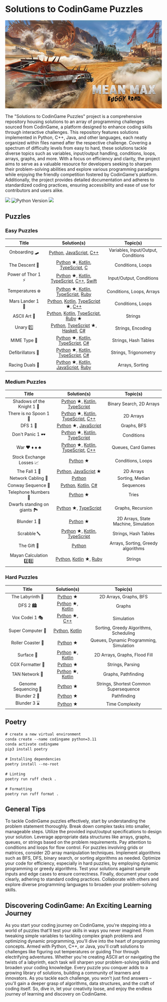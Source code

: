 # Solutions to CodinGame Puzzles

![CodinGame](images/MeanMax_Logo.jpg)

The "Solutions to CodinGame Puzzles" project is a comprehensive repository housing solutions to an array of programming challenges sourced from CodinGame, a platform designed to enhance coding skills through interactive challenges. This repository features solutions implemented in Python, C++, Java, and other languages, each neatly organized within files named after the respective challenge. Covering a spectrum of difficulty levels from easy to hard, these solutions tackle diverse topics such as variables, input/output handling, conditions, loops, arrays, graphs, and more. With a focus on efficiency and clarity, the project aims to serve as a valuable resource for developers seeking to sharpen their problem-solving abilities and explore various programming paradigms while enjoying the friendly competition fostered by CodinGame's platform. Additionally, the project provides detailed documentation and adheres to standardized coding practices, ensuring accessibility and ease of use for contributors and users alike.

![](https://img.shields.io/github/languages/count/charlesfranciscodev/codingame.svg) ![Python Version](https://img.shields.io/badge/python-3.11%2B-blue.svg) [![](https://img.shields.io/badge/code%20style-black-000000.svg)](https://github.com/psf/black)

## Puzzles

### Easy Puzzles
| Title | Solution(s) | Topic(s) |
| :---: | :------: | :------: |
| Onboarding 🛹 | [Python](./puzzles/python3/onboarding), [JavaScript](./puzzles/js/onboarding), [C++](./puzzles/cpp/onboarding) | Variables, Input/Output, Conditions |
| The Descent 🌄 | [Python](./puzzles/python3/the-descent) &starf;, [Kotlin](./puzzles/kotlin/src/the-descent), [TypeScript](./puzzles/ts/the-descent), [C](./puzzles/c/the-descent) | Conditions, Loops |
| Power of Thor 1 ⚡ | [Python](./puzzles/python3/power-of-thor1) &starf;, [Kotlin](./puzzles/kotlin/src/power-of-thor1), [TypeScript](./puzzles/ts/power-of-thor1), [C++](./puzzles/cpp/power-of-thor1.cpp), [Swift](./puzzles/swift/power-of-thor1) | Input/Output, Conditions |
| Temperatures ❄️ | [Python](./puzzles/python3/temperatures) &starf;, [Kotlin](./puzzles/kotlin/src/temperatures), [TypeScript](./puzzles/ts/temperatures), [Ruby](./puzzles/ruby/temperatures) | Conditions, Loops, Arrays |
| Mars Lander 1 🚀 | [Python](./puzzles/python3/mars-lander1), [Kotlin](./puzzles/kotlin/src/mars-lander1), [TypeScript](./puzzles/ts/mars-lander1) &starf;, [C++](./puzzles/cpp/mars-lander1.cpp) | Conditions, Loops |
| ASCII Art 🎨 | [Python](./puzzles/python3/ascii-art), [Kotlin](./puzzles/kotlin/src/ascii-art), [TypeScript](./puzzles/ts/ascii-art), [Ruby](./puzzles/ruby/ascii-art) &starf; | Strings |
| Unary 1️⃣ | [Python](./puzzles/python3/unary), [TypeScript](./puzzles/ts/unary) &starf;, [Haskell](./puzzles/haskell/unary), [C#](./puzzles/cs/unary) | Strings, Encoding |
| MIME Type 🎵 | [Python](./puzzles/python3/mime-type) &starf;, [Kotlin](./puzzles/kotlin/src/mime-type), [TypeScript](./puzzles/ts/mime-type), [C#](./puzzles/cs/mime-type) | Strings, Hash Tables |
| Defibrillators 💖 | [Python](./puzzles/python3/defibrillators) &starf;, [Kotlin](./puzzles/kotlin/src/defibrillators), [TypeScript](./puzzles/ts/defibrillators), [C#](./puzzles/cs/defibrillators) | Strings, Trigonometry |
| Racing Duals 🏁 | [Python](./puzzles/python3/horse-racing-duals) &starf;, [Kotlin](./puzzles/kotlin/src/horse-racing-duals), [JavaScript](./puzzles/js/horse-racing-duals), [Ruby](./puzzles/ruby/horse-racing-duals) | Arrays, Sorting |

### Medium Puzzles
| Title | Solution(s) | Topic(s) |
| :---: | :------: | :------: |
| Shadows of the Knight 1 🦇 | [Python](./puzzles/python3/shadows-knight1) &starf;, [Kotlin](./puzzles/kotlin/src/shadows-knight1), [TypeScript](./puzzles/ts/shadows-knight1/shadows-knight1.ts) | Binary Search, 2D Arrays |
| There is no Spoon 1 🥄 | [Python](./puzzles/python3/there-is-no-spoon1) &starf;, [Kotlin](./puzzles/kotlin/src/there-is-no-spoon1), [TypeScript](./puzzles/ts/there-is-no-spoon1/there-is-no-spoon1.ts), [C++](./puzzles/cpp/there-is-no-spoon1.cpp) | 2D Arrays |
| DFS 1 🌆 | [Python](./puzzles/python3/skynet-revolution1) &starf;, [JavaScript](./puzzles/js/skynet-revolution1.js) | Graphs, BFS |
| Don't Panic 1 🕶️ | [Python](./puzzles/python3/dont-panic1) &starf;, [Kotlin](./puzzles/kotlin/src/dont-panic1), [TypeScript](./puzzles/ts/dont-panic1/dont-panic1.ts) | Conditions |
| War ♥️ ♦️ ♠️ ♣️ | [Python](./puzzles/python3/war) &starf;, [Kotlin](./puzzles/kotlin/src/war), [TypeScript](./puzzles/ts/war/war.ts), [C++](./puzzles/cpp/war.cpp) | Queues, Card Games |
| Stock Exchange Losses 📈 | [Python](./puzzles/python3/stock-exchange) &starf; | Conditions, Loops |
| The Fall 1 💎 | [Python](./puzzles/python3/the-fall1), [JavaScript](./puzzles/js/the-fall1) &starf; | 2D Arrays |
| Network Cabling 🔌 | [Python](./puzzles/python3/network-cabling) | Sorting, Median |
| Conway Sequence 👀 | [Python](./puzzles/python3/conway-sequence), [Kotlin](./puzzles/kotlin/src/conway-sequence), [C#](./puzzles/cs/conway-sequence) | Sequences |
| Telephone Numbers 📱 | [Python](./puzzles/python3/telephone-numbers) &starf; | Tries |
| Dwarfs standing on giants 🏞️ | [Python](./puzzles/python3/dwarfs-giants) &starf;, [TypeScript](./puzzles/ts/dwarfs-giants) | Graphs, Recursion |
| Blunder 1 🍺 | [Python](./puzzles/python3/blunder1) &starf; | 2D Arrays, State Machine, Simulation |
| Scrabble 🔤 | [Python](./puzzles/python3/scrabble) &starf;, [Kotlin](./puzzles/kotlin/src/scrabble), [TypeScript](./puzzles/ts/scrabble/scrabble.ts) | Strings, Hash Tables |
| The Gift 🎁 | [Python](./puzzles/python3/the-gift) | Arrays, Sorting, Greedy algorithms |
| Mayan Calculation 2️⃣0️⃣ | [Python](./puzzles/python3/mayan-calc), [Kotlin](./puzzles/kotlin/src/mayan-calc) &starf;, [Ruby](./puzzles/ruby/mayan-calc) | Strings |

### Hard Puzzles
| Title | Solution(s) | Topic(s) |
| :---: | :------: | :------: |
| The Labyrinth 🌟 | [Python](./puzzles/python3/the-labyrinth) &starf; | 2D Arrays, Graphs, BFS |
| DFS 2 🏙️ | [Python](./puzzles/python3/skynet-revolution2) &starf;, [Kotlin](./puzzles/kotlin/src/skynet-revolution2) | Graphs |
| Vox Codei 1 🎭 | [Python](./puzzles/python3/vox-codei1) &starf;, [C++](./puzzles/cpp/vox-codei1.cpp) | Simulation |
| Super Computer 📅 | [Python](./puzzles/python3/super-computer), [Kotlin](./puzzles/kotlin/src/super-computer) | Sorting, Greedy Algorithms, Scheduling |
| Roller Coaster 🎢 | [Python](./puzzles/python3/roller-coaster) &starf; | Queues, Dynamic Programming, Simulation |
| Surface 🌊 | [Python](./puzzles/python3/surface) &starf;, [Kotlin](./puzzles/kotlin/src/surface) | 2D Arrays, Graphs, Flood Fill |
| CGX Formatter 🎻 | [Python](./puzzles/python3/cgx-formatter) &starf; | Strings, Parsing |
| TAN Network 🚉 | [Python](./puzzles/python3/tan-network) &starf;, [Kotlin](./puzzles/kotlin/src/tan-network) | Graphs, Pathfinding |
| Genome Sequencing 🧬 | [Python](./puzzles/python3/genome-sequencing) &starf; | Strings, Shortest Common Supersequence |
| Blunder 2 🎱 | [Python](./puzzles/python3/blunder2) &starf; | Pathfinding |
| Blunder 3 ⌛ | [Python](./puzzles/python3/blunder3) &starf; | Time Complexity |

## Poetry

```shell
# create a new virtual environment
conda create --name codingame python=3.11
conda activate codingame
pip3 install poetry

# Installing dependencies
poetry install --no-root

# Linting
poetry run ruff check .

# Formatting
poetry run ruff format .
```

## General Tips

To tackle CodinGame puzzles effectively, start by understanding the problem statement thoroughly. Break down complex tasks into smaller, manageable steps. Utilize the provided input/output specifications to design your solution. Leverage appropriate data structures like arrays, graphs, queues, or strings based on the problem requirements. Pay attention to conditions and loops for flow control. For puzzles involving grids or matrices, consider 2D array manipulation techniques. Implement algorithms such as BFS, DFS, binary search, or sorting algorithms as needed. Optimize your code for efficiency, especially in hard puzzles, by employing dynamic programming or greedy algorithms. Test your solutions against sample inputs and edge cases to ensure correctness. Finally, document your code clearly, adhering to standard coding practices. Collaborate with others and explore diverse programming languages to broaden your problem-solving skills.

## Discovering CodinGame: An Exciting Learning Journey

As you start your coding journey on CodinGame, you're stepping into a world of puzzles that'll test your skills in ways you never imagined. From tweaking simple variables to tackling complex graph problems and optimizing dynamic programming, you'll dive into the heart of programming concepts. Armed with Python, C++, or Java, you'll craft solutions to challenges like figuring out temperatures or guiding Thor through electrifying adventures. Whether you're creating ASCII art or navigating the twists of a labyrinth, each task will sharpen your problem-solving skills and broaden your coding knowledge. Every puzzle you conquer adds to a growing library of solutions, building a community of learners and innovators. As you tackle each challenge, you won't just find answers – you'll gain a deeper grasp of algorithms, data structures, and the craft of coding itself. So, dive in, let your creativity loose, and enjoy the endless journey of learning and discovery on CodinGame.
